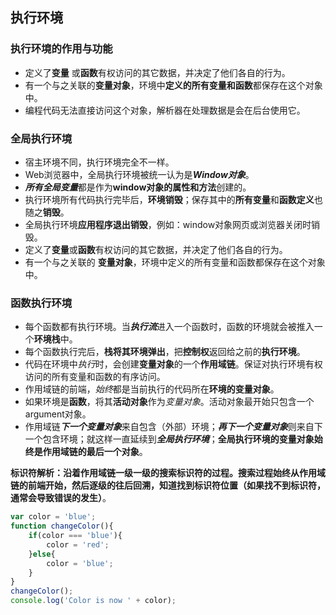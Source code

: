 ## 执行环境
### 执行环境的作用与功能
* 定义了**变量** 或**函数**有权访问的其它数据，并决定了他们各自的行为。
* 有一个与之关联的**变量对象**，环境中**定义的所有变量和函数**都保存在这个对象中。
* 编程代码无法直接访问这个对象，解析器在处理数据是会在后台使用它。

### 全局执行环境
* 宿主环境不同，执行环境完全不一样。
* Web浏览器中，全局执行环境被统一认为是***Window对象***。
* ***所有全局变量***都是作为**window对象的属性和方法**创建的。
* 执行环境所有代码执行完毕后，**环境销毁**；保存其中的**所有变量**和**函数定义**也随之**销毁**。
* 全局执行环境**应用程序退出销毁**，例如：window对象网页或浏览器关闭时销毁。
* 定义了**变量**或**函数**有权访问的其它数据，并决定了他们各自的行为。
* 有一个与之关联的  **变量对象**，环境中定义的所有变量和函数都保存在这个对象中。

### 函数执行环境
* 每个函数都有执行环境。当***执行流***进入一个函数时，函数的环境就会被推入一个**环境栈**中。
* 每个函数执行完后，**栈将其环境弹出**，把**控制权**返回给之前的**执行环境**。
* 代码在环境中*执行*时，会创建**变量对象**的一个**作用域链**。保证对执行环境有权访问的所有变量和函数的有序访问。
* 作用域链的前端，*始终*都是当前执行的代码所在**环境的变量对象**。
* 如果环境是**函数**，将其**活动对象**作为*变量对象*。活动对象最开始只包含一个argument对象。
* 作用域链***下一个变量对象***来自包含（外部）环境；***再下一个变量对象***则来自下一个包含环境；就这样一直延续到***全局执行环境***；**全局执行环境的变量对象始终是作用域链的最后一个对象**。

**标识符解析：沿着作用域链一级一级的搜索标识符的过程。搜索过程始终从作用域链的前端开始，然后逐级的往后回溯，知道找到标识符位置（如果找不到标识符，通常会导致错误的发生）**。

```javascript
var color = 'blue';
function changeColor(){
	if(color === 'blue'){
		color = 'red';
	}else{
		color = 'blue';
	}
}
changeColor();
console.log('Color is now ' + color);
```

